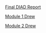 [Final DIAD Report](https://app.powerbi.com/groups/e6540943-8c5c-46b6-b101-db6dd81eae8b/reports/15409a25-fb03-4600-8c96-5ba1069c09e5/ReportSection227c04c41640dda6239c)

[Module 1 Drew](https://app.powerbi.com/groups/e6540943-8c5c-46b6-b101-db6dd81eae8b/reports/3d3dec71-39ca-4c5b-af19-9ca951b0d53a/ReportSection)

[Module 2 Drew](https://app.powerbi.com/groups/e6540943-8c5c-46b6-b101-db6dd81eae8b/reports/c9914895-a9d9-498e-8228-f4821f3e08f5/ReportSection)